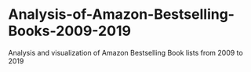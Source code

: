 # Analysis-of-Amazon-Bestselling-Books-2009-2019
Analysis and visualization of Amazon Bestselling Book lists from 2009 to 2019
